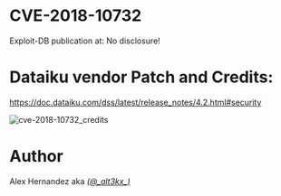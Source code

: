 # CVE-2018-10732
Exploit-DB publication at:  No disclosure! 

# Dataiku vendor Patch and Credits:
https://doc.dataiku.com/dss/latest/release_notes/4.2.html#security


![cve-2018-10732_credits](https://user-images.githubusercontent.com/3140111/40872864-29c152ee-6656-11e8-9704-819d64b1a045.png)

# Author
Alex Hernandez aka <em><a href="https://twitter.com/_alt3kx_" rel="nofollow">(@\_alt3kx\_)</a></em>

